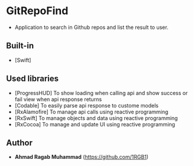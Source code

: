 # GitRepoFind

- Application to search in Github repos and list the result to user.

## Built-in

- [Swift]

## Used libraries

- [ProgressHUD] To show loading when calling api and show success or fail view when api response returns
- [Codable] To easily parse api response to custome models
- [RxAlamofire] To manage api calls using reactive programming
- [RxSwift] To manage objects and data using reactive programming
- [RxCocoa] To manage and update UI using reactive programming

## Author

- **Ahmad Ragab Muhammad** (https://github.com/1RGB1)

